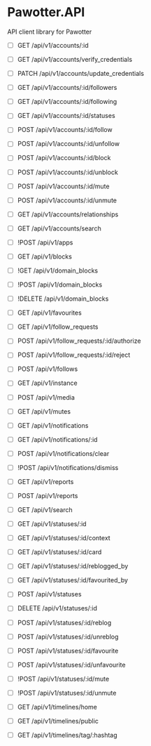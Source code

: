 Pawotter.API
===

API client library for Pawotter

* [ ] GET /api/v1/accounts/:id
* [ ] GET /api/v1/accounts/verify_credentials
* [ ] PATCH /api/v1/accounts/update_credentials
* [ ] GET /api/v1/accounts/:id/followers
* [ ] GET /api/v1/accounts/:id/following
* [ ] GET /api/v1/accounts/:id/statuses
* [ ] POST /api/v1/accounts/:id/follow
* [ ] POST /api/v1/accounts/:id/unfollow
* [ ] POST /api/v1/accounts/:id/block
* [ ] POST /api/v1/accounts/:id/unblock
* [ ] POST /api/v1/accounts/:id/mute
* [ ] POST /api/v1/accounts/:id/unmute
* [ ] GET /api/v1/accounts/relationships
* [ ] GET /api/v1/accounts/search
* [ ] !POST /api/v1/apps
* [ ] GET /api/v1/blocks
* [ ] !GET /api/v1/domain_blocks
* [ ] !POST /api/v1/domain_blocks
* [ ] !DELETE /api/v1/domain_blocks
* [ ] GET /api/v1/favourites
* [ ] GET /api/v1/follow_requests
* [ ] POST /api/v1/follow_requests/:id/authorize
* [ ] POST /api/v1/follow_requests/:id/reject
* [ ] POST /api/v1/follows
* [ ] GET /api/v1/instance
* [ ] POST /api/v1/media
* [ ] GET /api/v1/mutes
* [ ] GET /api/v1/notifications
* [ ] GET /api/v1/notifications/:id
* [ ] POST /api/v1/notifications/clear
* [ ] !POST /api/v1/notifications/dismiss
* [ ] GET /api/v1/reports
* [ ] POST /api/v1/reports
* [ ] GET /api/v1/search
* [ ] GET /api/v1/statuses/:id
* [ ] GET /api/v1/statuses/:id/context
* [ ] GET /api/v1/statuses/:id/card
* [ ] GET /api/v1/statuses/:id/reblogged_by
* [ ] GET /api/v1/statuses/:id/favourited_by
* [ ] POST /api/v1/statuses
* [ ] DELETE /api/v1/statuses/:id
* [ ] POST /api/v1/statuses/:id/reblog
* [ ] POST /api/v1/statuses/:id/unreblog
* [ ] POST /api/v1/statuses/:id/favourite
* [ ] POST /api/v1/statuses/:id/unfavourite
* [ ] !POST /api/v1/statuses/:id/mute
* [ ] !POST /api/v1/statuses/:id/unmute
* [ ] GET /api/v1/timelines/home
* [ ] GET /api/v1/timelines/public
* [ ] GET /api/v1/timelines/tag/:hashtag


